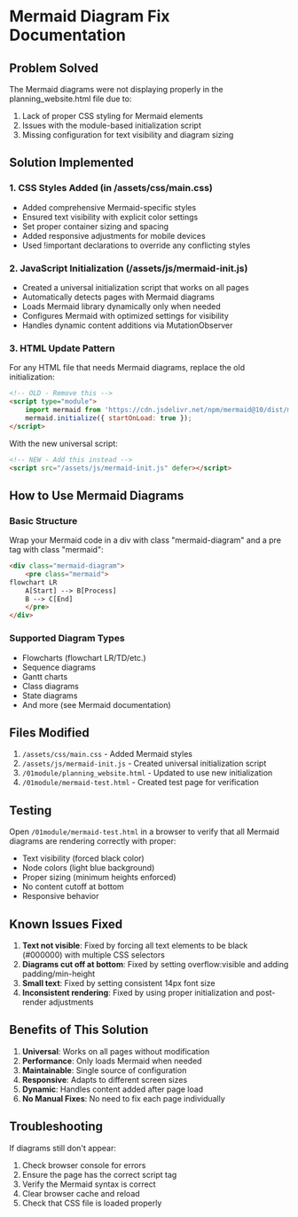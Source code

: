 # Mermaid Diagram Fix Documentation

## Problem Solved
The Mermaid diagrams were not displaying properly in the planning_website.html file due to:
1. Lack of proper CSS styling for Mermaid elements
2. Issues with the module-based initialization script
3. Missing configuration for text visibility and diagram sizing

## Solution Implemented

### 1. CSS Styles Added (in /assets/css/main.css)
- Added comprehensive Mermaid-specific styles
- Ensured text visibility with explicit color settings
- Set proper container sizing and spacing
- Added responsive adjustments for mobile devices
- Used !important declarations to override any conflicting styles

### 2. JavaScript Initialization (/assets/js/mermaid-init.js)
- Created a universal initialization script that works on all pages
- Automatically detects pages with Mermaid diagrams
- Loads Mermaid library dynamically only when needed
- Configures Mermaid with optimized settings for visibility
- Handles dynamic content additions via MutationObserver

### 3. HTML Update Pattern
For any HTML file that needs Mermaid diagrams, replace the old initialization:
```html
<!-- OLD - Remove this -->
<script type="module">
    import mermaid from 'https://cdn.jsdelivr.net/npm/mermaid@10/dist/mermaid.esm.min.mjs';
    mermaid.initialize({ startOnLoad: true });
</script>
```

With the new universal script:
```html
<!-- NEW - Add this instead -->
<script src="/assets/js/mermaid-init.js" defer></script>
```

## How to Use Mermaid Diagrams

### Basic Structure
Wrap your Mermaid code in a div with class "mermaid-diagram" and a pre tag with class "mermaid":

```html
<div class="mermaid-diagram">
    <pre class="mermaid">
flowchart LR
    A[Start] --> B[Process]
    B --> C[End]
    </pre>
</div>
```

### Supported Diagram Types
- Flowcharts (flowchart LR/TD/etc.)
- Sequence diagrams
- Gantt charts
- Class diagrams
- State diagrams
- And more (see Mermaid documentation)

## Files Modified
1. `/assets/css/main.css` - Added Mermaid styles
2. `/assets/js/mermaid-init.js` - Created universal initialization script
3. `/01module/planning_website.html` - Updated to use new initialization
4. `/01module/mermaid-test.html` - Created test page for verification

## Testing
Open `/01module/mermaid-test.html` in a browser to verify that all Mermaid diagrams are rendering correctly with proper:
- Text visibility (forced black color)
- Node colors (light blue background)
- Proper sizing (minimum heights enforced)
- No content cutoff at bottom
- Responsive behavior

## Known Issues Fixed
1. **Text not visible**: Fixed by forcing all text elements to be black (#000000) with multiple CSS selectors
2. **Diagrams cut off at bottom**: Fixed by setting overflow:visible and adding padding/min-height
3. **Small text**: Fixed by setting consistent 14px font size
4. **Inconsistent rendering**: Fixed by using proper initialization and post-render adjustments

## Benefits of This Solution
1. **Universal**: Works on all pages without modification
2. **Performance**: Only loads Mermaid when needed
3. **Maintainable**: Single source of configuration
4. **Responsive**: Adapts to different screen sizes
5. **Dynamic**: Handles content added after page load
6. **No Manual Fixes**: No need to fix each page individually

## Troubleshooting
If diagrams still don't appear:
1. Check browser console for errors
2. Ensure the page has the correct script tag
3. Verify the Mermaid syntax is correct
4. Clear browser cache and reload
5. Check that CSS file is loaded properly
